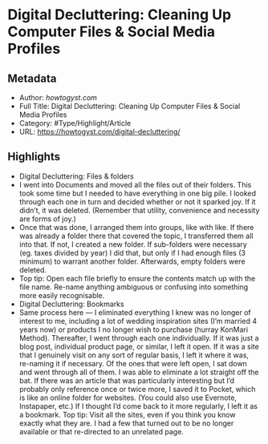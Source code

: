 # Digital Decluttering: Cleaning Up Computer Files & Social Media Profiles

## Metadata

* Author: *howtogyst.com*
* Full Title: Digital Decluttering: Cleaning Up Computer Files & Social Media Profiles
* Category: #Type/Highlight/Article
* URL: https://howtogyst.com/digital-decluttering/

## Highlights

* Digital Decluttering: Files & folders
* I went into Documents and moved all the files out of their folders. This took some time but I needed to have everything in one big pile. I looked through each one in turn and decided whether or not it sparked joy. If it didn’t, it was deleted. (Remember that utility, convenience and necessity are forms of joy.)
* Once that was done, I arranged them into groups, like with like. If there was already a folder there that covered the topic, I transferred them all into that. If not, I created a new folder. If sub-folders were necessary (eg. taxes divided by year) I did that, but only if I had enough files (3 minimum) to warrant another folder. Afterwards, empty folders were deleted.
* Top tip: Open each file briefly to ensure the contents match up with the file name. Re-name anything ambiguous or confusing into something more easily recognisable.
* Digital Decluttering: Bookmarks
* Same process here — I eliminated everything I knew was no longer of interest to me, including a lot of wedding inspiration sites (I’m married 4 years now) or products I no longer wish to purchase (hurray KonMari Method).
  Thereafter, I went through each one individually. If it was just a blog post, individual product page, or similar, I left it open. If it was a site that I genuinely visit on any sort of regular basis, I left it where it was, re-naming it if necessary.
  Of the ones that were left open, I sat down and went through all of them. I was able to eliminate a lot straight off the bat. If there was an article that was particularly interesting but I’d probably only reference once or twice more, I saved it to Pocket, which is like an online folder for websites. (You could also use Evernote, Instapaper, etc.) If I thought I’d come back to it more regularly, I left it as a bookmark.
  Top tip: Visit all the sites, even if you think you know exactly what they are. I had a few that turned out to be no longer available or that re-directed to an unrelated page.
